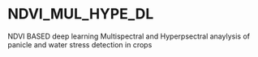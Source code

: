 # NDVI_MUL_HYPE_DL
NDVI BASED deep learning Multispectral and Hyperpsectral anaylysis of panicle and water stress detection in crops 
